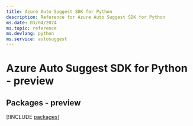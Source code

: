 ```yaml
---
title: Azure Auto Suggest SDK for Python
description: Reference for Azure Auto Suggest SDK for Python
ms.date: 03/04/2024
ms.topic: reference
ms.devlang: python
ms.service: autosuggest
---
```

# Azure Auto Suggest SDK for Python - preview
## Packages - preview
[!INCLUDE [packages](auto-suggest-index.md)]